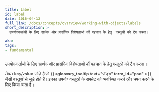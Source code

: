 ```yaml
---
title: Label
id: label
date: 2018-04-12
full_link: /docs/concepts/overview/working-with-objects/labels
short_description: >
  उपयोगकर्ताओं के लिए सार्थक और प्रासंगिक विशेषताओं की पहचान के हेतु  वस्तुओं को टैग करना।

aka: 
tags:
- fundamental
---
```

 उपयोगकर्ताओं के लिए सार्थक और प्रासंगिक विशेषताओं की पहचान के हेतु  वस्तुओं को टैग करना।

<!--more--> 

लेबल key/value जोड़े हैं जो {{<glossary_tooltip text="पॉड्स" term_id="pod" >}} जैसी वस्तुओं से जुड़े होते हैं। इनका उपयोग वस्तुओं के सबसेट को व्यवस्थित करने और चयन करने के लिए किया जाता है।
